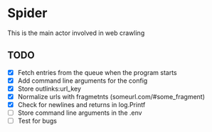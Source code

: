 # Spider

This is the main actor involved in web crawling

## TODO

- [x] Fetch entries from the queue when the program starts
- [x] Add command line arguments for the config
- [x] Store outlinks:url_key
- [x] Normalize urls with fragmetnts (someurl.com/#some_fragment)
- [x] Check for newlines and returns in log.Printf
- [ ] Store command line arguments in the .env
- [ ] Test for bugs
